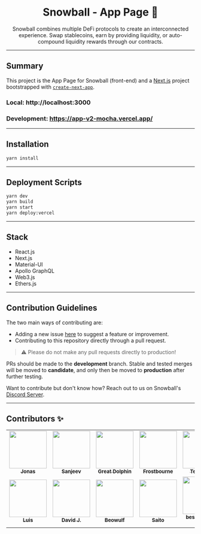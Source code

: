 <div align="center">
  <h1>Snowball - App Page 🎣 </h1>
  <p>Snowball combines multiple DeFi protocols to create an interconnected experience. Swap stablecoins, earn by providing liquidity, or auto-compound liquidity rewards through our contracts.</p>
</div>

---

## Summary

This project is the App Page for Snowball (front-end) and a [Next.js](https://nextjs.org/) project bootstrapped with [`create-next-app`](https://github.com/vercel/next.js/tree/canary/packages/create-next-app).

### Local: http://localhost:3000
### Development: https://app-v2-mocha.vercel.app/

---

## Installation

```bash
yarn install
```
---

## Deployment Scripts

```bash
yarn dev
yarn build
yarn start
yarn deploy:vercel
```

---

## Stack

- React.js
- Next.js
- Material-UI
- Apollo GraphQL
- Web3.js
- Ethers.js

---

## Contribution Guidelines

The two main ways of contributing are:

- Adding a new issue [here](https://github.com/Snowball-Finance/app-v2/issues) to suggest a feature or improvement.
- Contributing to this repository directly through a pull request.

> ⚠️ Please do not make any pull requests directly to production!

PRs should be made to the **development** branch. Stable and tested merges will be moved to **candidate**, and only then be moved to **production** after further testing.

Want to contribute but don't know how? Reach out to us on Snowball's [Discord Server](https://discord.com/invite/BGpEHvehMz).

---

## Contributors ✨

<!-- prettier-ignore-start -->
<!-- markdownlint-disable -->
<table>
  <tr>
    <td align="center"><a href="https://github.com/Jonasslv"><img src="https://avatars.githubusercontent.com/u/20801365?v=4" width="100px;" alt=""/><br /><sub><b>Jonas</b></sub></a></td>
    <td align="center"><a href="https://github.com/Sanjeev1308"><img src="https://avatars.githubusercontent.com/u/53838714?v=4" width="100px;" alt=""/><br /><sub><b>Sanjeev</b></sub></a></td>
    <td align="center"><a href="https://github.com/greatdolphinls"><img src="https://avatars.githubusercontent.com/u/45635459?v=4" width="100px;" alt=""/><br /><sub><b>Great Dolphin</b></sub></a></td>
    <td align="center"><a href="https://github.com/frostbournesb"><img src="https://avatars.githubusercontent.com/u/85953565?v=4" width="100px;" alt=""/><br /><sub><b>Frostbourne</b></sub></a></td>
    <td align="center"><a href="https://github.com/InvokerMaster"><img src="https://avatars.githubusercontent.com/u/31196185?v=4" width="100px;" alt=""/><br /><sub><b>TechLord</b></sub></a></td>
    <td align="center"><a href="https://github.com/bigwampa"><img src="https://avatars.githubusercontent.com/u/79389347?v=4" width="100px;" alt=""/><br /><sub><b>Big.Wampa</b></sub></a></td>
  </tr>
  <tr>
    <td align="center"><a href="https://github.com/luis-talavera"><img src="https://avatars.githubusercontent.com/u/1038720?v=4" width="100px;" alt=""/><br /><sub><b>Luis</b></sub></a></td>
    <td align="center"><a href="https://github.com/prodvdjin"><img src="https://avatars.githubusercontent.com/u/78897434?v=4" width="100px;" alt=""/><br /><sub><b>David J.</b></sub></a></td>
    <td align="center"><a href="https://github.com/beowulf518"><img src="https://avatars.githubusercontent.com/u/31363138?v=4" width="100px;" alt=""/><br /><sub><b>Beowulf</b></sub></a></td>
    <td align="center"><a href="https://github.com/saito-sv"><img src="https://avatars.githubusercontent.com/u/7920256?v=4" width="100px;" alt=""/><br /><sub><b>Saito</b></sub></a></td>
    <td align="center"><a href="https://github.com/best-coder-NA"><img src="https://avatars.githubusercontent.com/u/62673755?v=4" width="100px;" alt=""/><br /><sub><b>best-coder-NA</b></sub></a></td>
  </tr>
</table>

<!-- markdownlint-restore -->
<!-- prettier-ignore-end -->
